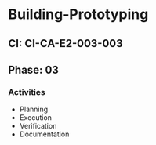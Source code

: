 # Building-Prototyping

## CI: CI-CA-E2-003-003
## Phase: 03

### Activities
- Planning
- Execution
- Verification
- Documentation
